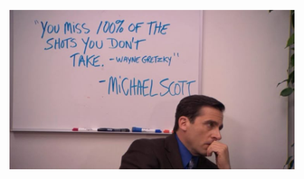 <!-- ![](/1.gif)
![](/2.jpeg)
![](/3.jpeg)
![](/4.jpeg)
![](/5.jpeg)
![](/6.jpeg)
![](/7.jpeg)
![](/8.jpeg) -->
![](/9.jpeg)
<!-- ![](/10.jpeg)
![](/11.jpeg)
![](/12.jpeg)
![](/13.jpeg)
![](/14.jpeg)
![](/15.jpeg) -->


<!--
**012802HJoshi/012802HJoshi** is a ✨ _special_ ✨ repository because its `README.md` (this file) appears on your GitHub profile.

Here are some ideas to get you started:

- 🔭 I’m currently working on ...
- 🌱 I’m currently learning ...
- 👯 I’m looking to collaborate on ...
- 🤔 I’m looking for help with ...
- 💬 Ask me about ...
- 📫 How to reach me: ...
- 😄 Pronouns: ...
- ⚡ Fun fact: ...
-->
